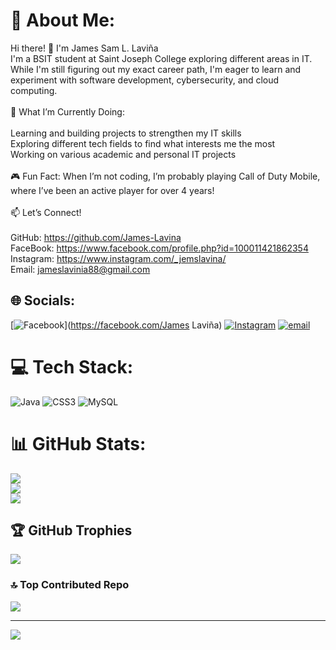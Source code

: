 # 💫 About Me:
Hi there! 👋 I'm James Sam L. Laviña<br>I'm a BSIT student at Saint Joseph College exploring different areas in IT. While I'm still figuring out my exact career path, I'm eager to learn and experiment with software development, cybersecurity, and cloud computing.<br><br>🚀 What I’m Currently Doing:<br><br>Learning and building projects to strengthen my IT skills<br>Exploring different tech fields to find what interests me the most<br>Working on various academic and personal IT projects<br><br>🎮 Fun Fact: When I’m not coding, I’m probably playing Call of Duty Mobile, where I’ve been an active player for over 4 years!<br><br>📫 Let’s Connect!<br><br>GitHub: https://github.com/James-Lavina<br>FaceBook: https://www.facebook.com/profile.php?id=100011421862354<br>Instagram: https://www.instagram.com/_jemslavina/<br>Email: jameslavinia88@gmail.com


## 🌐 Socials:
[![Facebook](https://img.shields.io/badge/Facebook-%231877F2.svg?logo=Facebook&logoColor=white)](https://facebook.com/James Laviña) [![Instagram](https://img.shields.io/badge/Instagram-%23E4405F.svg?logo=Instagram&logoColor=white)](https://instagram.com/_jemslavina) [![email](https://img.shields.io/badge/Email-D14836?logo=gmail&logoColor=white)](mailto:jameslavinia88@gmail.com) 

# 💻 Tech Stack:
![Java](https://img.shields.io/badge/java-%23ED8B00.svg?style=for-the-badge&logo=openjdk&logoColor=white) ![CSS3](https://img.shields.io/badge/css3-%231572B6.svg?style=for-the-badge&logo=css3&logoColor=white) ![MySQL](https://img.shields.io/badge/mysql-4479A1.svg?style=for-the-badge&logo=mysql&logoColor=white)
# 📊 GitHub Stats:
![](https://github-readme-stats.vercel.app/api?username=James-Lavina&theme=dark&hide_border=false&include_all_commits=false&count_private=false)<br/>
![](https://nirzak-streak-stats.vercel.app/?user=James-Lavina&theme=dark&hide_border=false)<br/>
![](https://github-readme-stats.vercel.app/api/top-langs/?username=James-Lavina&theme=dark&hide_border=false&include_all_commits=false&count_private=false&layout=compact)

## 🏆 GitHub Trophies
![](https://github-profile-trophy.vercel.app/?username=James-Lavina&theme=radical&no-frame=false&no-bg=true&margin-w=4)

### 🔝 Top Contributed Repo
![](https://github-contributor-stats.vercel.app/api?username=James-Lavina&limit=5&theme=dark&combine_all_yearly_contributions=true)

---
[![](https://visitcount.itsvg.in/api?id=James-Lavina&icon=0&color=0)](https://visitcount.itsvg.in)

<!-- Proudly created with GPRM ( https://gprm.itsvg.in ) -->
